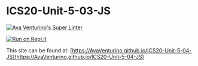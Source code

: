# ICS20-Unit-5-03-JS

[![Ava Venturino's Super Linter](https://github.com/AvaVenturino/ICS20-Unit-5-04-JS/workflows/Ava%20Venturino's%20Super%20Linter/badge.svg)](https://github.com/AvaVenturino/ICS20-Unit-5-04-JS/actions)

[![Run on Repl.it](https://repl.it/badge/github/AvaVenturino/ICS20-Unit-5-04-JS)](https://repl.it/github/AvaVenturino/ICS20-Unit-5-04-JS)

This site can be found at: [https://AvaVenturino.github.io/ICS20-Unit-5-04-JS](https://AvaVenturino.github.io/ICS20-Unit-5-04-JS)
